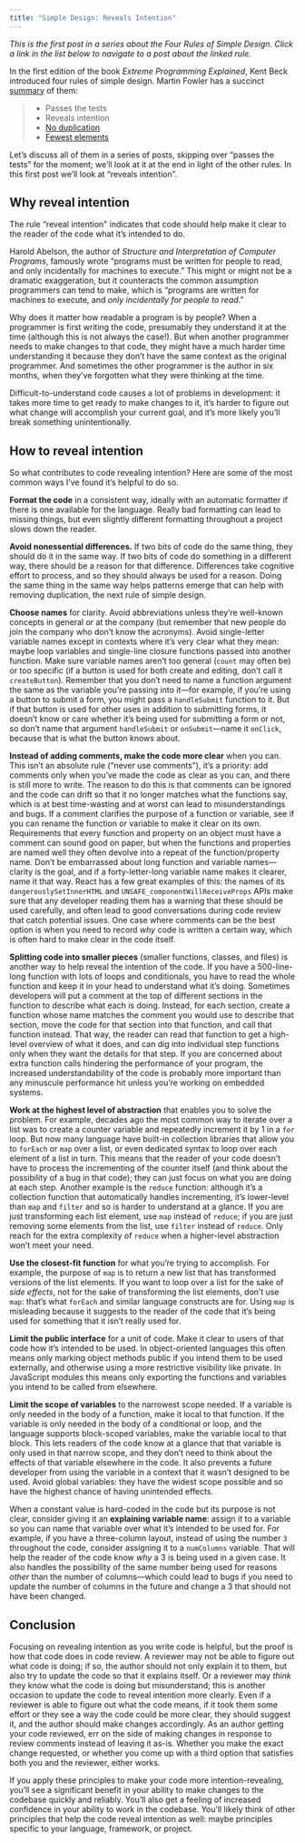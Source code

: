 ```yaml
---
title: "Simple Design: Reveals Intention"
---
```


_This is the first post in a series about the Four Rules of Simple Design. Click a link in the list below to navigate to a post about the linked rule._

In the first edition of the book *Extreme Programming Explained*, Kent Beck introduced four rules of simple design. Martin Fowler has a succinct [summary](https://www.martinfowler.com/bliki/BeckDesignRules.html) of them:

> * Passes the tests
> * Reveals intention
> * [No duplication](/2024/03/07/simple-design-no-duplication.html)
> * [Fewest elements](/2024/03/08/simple-design-fewest-elements.html)

Let’s discuss all of them in a series of posts, skipping over “passes the tests” for the moment; we’ll look at it at the end in light of the other rules. In this first post we’ll look at “reveals intention”.

## Why reveal intention
The rule “reveal intention" indicates that code should help make it clear to the reader of the code what it’s intended to do.

Harold Abelson, the author of *Structure and Interpretation of Computer Programs*, famously wrote “programs must be written for people to read, and only incidentally for machines to execute.” This might or might not be a dramatic exaggeration, but it counteracts the common assumption programmers can tend to make, which is “programs are written for machines to execute, and *only incidentally for people to read*.”

Why does it matter how readable a program is by people? When a programmer is first writing the code, presumably they understand it at the time (although this is not always the case!). But when another programmer needs to make changes to that code, they might have a much harder time understanding it because they don’t have the same context as the original programmer. And sometimes the other programmer is the author in six months, when they’ve forgotten what they were thinking at the time.

Difficult-to-understand code causes a lot of problems in development: it takes more time to get ready to make changes to it, it’s harder to figure out what change will accomplish your current goal, and it’s more likely you’ll break something unintentionally.

## How to reveal intention
So what contributes to code revealing intention? Here are some of the most common ways I’ve found it’s helpful to do so.

**Format the code** in a consistent way, ideally with an automatic formatter if there is one available for the language. Really bad formatting can lead to missing things, but even slightly different formatting throughout a project slows down the reader.

**Avoid nonessential differences.** If two bits of code do the same thing, they should do it in the same way. If two bits of code do something in a different way, there should be a reason for that difference. Differences take cognitive effort to process, and so they should always be used for a reason. Doing the same thing in the same way helps patterns emerge that can help with removing duplication, the next rule of simple design.

**Choose names** for clarity. Avoid abbreviations unless they’re well-known concepts in general or at the company (but remember that new people do join the company who don’t know the acronyms). Avoid single-letter variable names except in contexts where it’s very clear what they mean: maybe loop variables and single-line closure functions passed into another function. Make sure variable names aren’t too general (`count` may often be) or too specific (if a button is used for both create and editing, don’t call it `createButton`). Remember that you don’t need to name a function argument the same as the variable you’re passing into it—for example, if you’re using a button to submit a form, you might pass a `handleSubmit` function to it. But if that button is used for other uses in addition to submitting forms, it doesn’t know or care whether it’s being used for submitting a form or not, so don’t name that argument `handleSubmit` or `onSubmit`—name it `onClick`, because that is what the button knows about.

**Instead of adding comments, make the code more clear** when you can. This isn’t an absolute rule (“never use comments”), it’s a priority: add comments only when you’ve made the code as clear as you can, and there is still more to write. The reason to do this is that comments can be ignored and the code can drift so that it no longer matches what the functions say, which is at best time-wasting and at worst can lead to misunderstandings and bugs. If a comment clarifies the purpose of a function or variable, see if you can rename the function or variable to make it clear on its own. Requirements that every function and property on an object must have a comment can sound good on paper, but when the functions and properties are named well they often devolve into a repeat of the function/property name. Don’t be embarrassed about long function and variable names—clarity is the goal, and if a forty-letter-long variable name makes it clearer, name it that way. React has a few great examples of this: the names of its `dangerouslySetInnerHTML` and `UNSAFE_componentWillReceiveProps`  APIs make sure that any developer reading them has a warning that these should be used carefully, and often lead to good conversations during code review that catch potential issues. One case where comments can be the best option is when you need to record *why* code is written a certain way, which is often hard to make clear in the code itself.

**Splitting code into smaller pieces** (smaller functions, classes, and files) is another way to help reveal the intention of the code. If you have a 500-line-long function with lots of loops and conditionals, you have to read the whole function and keep it in your head to understand what it’s doing. Sometimes developers will put a comment at the top of different sections in the function to describe what each is doing. Instead, for each section, create a function whose name matches the comment you would use to describe that section, move the code for that section into that function, and call that function instead. That way, the reader can read that function to get a high-level overview of what it does, and can dig into individual step functions only when they want the details for that step. If you are concerned about extra function calls hindering the performance of your program, the increased understandability of the code is probably more important than any minuscule performance hit unless you’re working on embedded systems.

**Work at the highest level of abstraction** that enables you to solve the problem. For example, decades ago the most common way to iterate over a list was to create a counter variable and repeatedly increment it by 1 in a `for` loop. But now many language have built-in collection libraries that allow you to `forEach` or `map` over a list, or even dedicated syntax to loop over each element of a list in turn. This means that the reader of your code doesn’t have to process the incrementing of the counter itself (and think about the possibility of a bug in that code); they can just focus on what you are doing at each step. Another example is the `reduce` function: although it’s a collection function that automatically handles incrementing, it’s lower-level than `map` and `filter` and so is harder to understand at a glance. If you are just transforming each list element, use `map` instead of `reduce`; if you are just removing some elements from the list, use `filter` instead of `reduce`. Only reach for the extra complexity of `reduce` when a higher-level abstraction won’t meet your need.

**Use the closest-fit function** for what you’re trying to accomplish. For example, the purpose of `map` is to return a new list that has transformed versions of the list elements. If you want to loop over a list for the sake of *side effects*, not for the sake of transforming the list elements, don’t use `map`: that’s what `forEach` and similar language constructs are for. Using `map` is misleading because it suggests to the reader of the code that it’s being used for something that it isn’t really used for.

**Limit the public interface** for a unit of code. Make it clear to users of that code how it’s intended to be used. In object-oriented languages this often means only marking object methods public if you intend them to be used externally, and otherwise using a more restrictive visibility like private. In JavaScript modules this means only exporting the functions and variables you intend to be called from elsewhere.

**Limit the scope of variables** to the narrowest scope needed. If a variable is only needed in the body of a function, make it local to that function. If the variable is only needed in the body of a conditional or loop, and the language supports block-scoped variables, make the variable local to that block. This lets readers of the code know at a glance that that variable is only used in that narrow scope, and they don’t need to think about the effects of that variable elsewhere in the code. It also prevents a future developer from using the variable in a context that it wasn’t designed to be used. Avoid global variables: they have the widest scope possible and so have the highest chance of having unintended effects.

When a constant value is hard-coded in the code but its purpose is not clear, consider giving it an **explaining variable name**: assign it to a variable so you can name that variable over what it’s intended to be used for. For example, if you have a three-column layout, instead of using the number `3` throughout the code, consider assigning it to a `numColumns` variable. That will help the reader of the code know *why* a 3 is being used in a given case. It also handles the possibility of the same number being used for reasons *other* than the number of columns—which could lead to bugs if you need to update the number of columns in the future and change a 3 that should not have been changed.

## Conclusion

Focusing on revealing intention as you write code is helpful, but the proof is how that code does in code review. A reviewer may not be able to figure out what code is doing; if so, the author should not only explain it to them, but also try to update the code so that it explains itself. Or a reviewer may *think* they know what the code is doing but misunderstand; this is another occasion to update the code to reveal intention more clearly. Even if a reviewer is able to figure out what the code means, if it took them some effort or they see a way the code could be more clear, they should suggest it, and the author should make changes accordingly. As an author getting your code reviewed, err on the side of making changes in response to review comments instead of leaving it as-is. Whether you make the exact change requested, or whether you come up with a third option that satisfies both you and the reviewer, either works.

If you apply these principles to make your code more intention-revealing, you’ll see a significant benefit in your ability to make changes to the codebase quickly and reliably. You’ll also get a feeling of increased confidence in your ability to work in the codebase. You’ll likely think of other principles that help the code reveal intention as well: maybe principles specific to your language, framework, or project.
